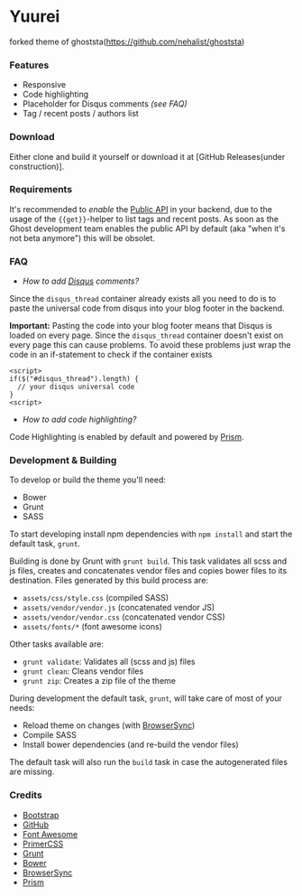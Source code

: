 Yuurei
======

forked theme of ghoststa(https://github.com/nehalist/ghoststa)

### Features
- Responsive
- Code highlighting
- Placeholder for Disqus comments _(see FAQ)_
- Tag / recent posts / authors list

### Download
Either clone and build it yourself or download it at [GitHub Releases(under construction)].

### Requirements
It's recommended to _enable_ the [Public API](https://blog.ghost.org/public-api-labs/) in your backend, due to the usage of the `{{get}}`-helper to list tags and recent posts. As soon as the Ghost development team enables the public API by default (aka "when it's not beta anymore") this will be obsolet.

### FAQ
- *How to add [Disqus](https://disqus.com/) comments?*

Since the `disqus_thread` container already exists all you need to do is to paste the universal code from disqus into your blog footer in the backend.

__Important:__ Pasting the code into your blog footer means that Disqus is loaded on every page. Since the `disqus_thread` container doesn't exist on every page this can cause problems. To avoid these problems just wrap the code in an if-statement to check if the container exists

```
<script>
if($("#disqus_thread").length) {
  // your disqus universal code
}
<script>
```

- *How to add code highlighting?*

Code Highlighting is enabled by default and powered by [Prism](http://prismjs.com/).

### Development & Building
To develop or build the theme you'll need:

- Bower
- Grunt
- SASS

To start developing install npm dependencies with `npm install` and start the default task, `grunt`.

Building is done by Grunt with `grunt build`. This task validates all scss and js files, creates and concatenates vendor files and copies bower files to its destination. Files generated by this build process are:

- `assets/css/style.css` (compiled SASS)
- `assets/vendor/vendor.js` (concatenated vendor JS)
- `assets/vendor/vendor.css` (concatenated vendor CSS)
- `assets/fonts/*` (font awesome icons)

Other tasks available are:

- `grunt validate`: Validates all (scss and js) files
- `grunt clean`: Cleans vendor files
- `grunt zip`: Creates a zip file of the theme

During development the default task, `grunt`, will take care of most of your needs:

- Reload theme on changes (with [BrowserSync](https://www.browsersync.io/))
- Compile SASS
- Install bower dependencies (and re-build the vendor files)

The default task will also run the `build` task in case the autogenerated files are missing.

### Credits
* [Bootstrap](http://www.getbootstrap.com)
* [GitHub](http://www.github.com)
* [Font Awesome](http://fortawesome.github.io/Font-Awesome/)
* [PrimerCSS](http://primercss.io/)
* [Grunt](http://gruntjs.com/)
* [Bower](http://bower.io/)
* [BrowserSync](https://www.browsersync.io/)
* [Prism](http://prismjs.com/)
